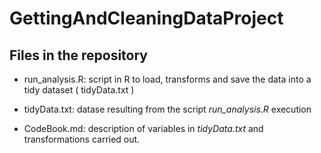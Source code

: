 GettingAndCleaningDataProject
=============================

Files in the repository
-------------------------

* run_analysis.R: script in R to load, transforms and save the data into a tidy dataset ( tidyData.txt )

* tidyData.txt: datase resulting from the script *run_analysis.R* execution

* CodeBook.md: description of variables in *tidyData.txt* and transformations carried out.

